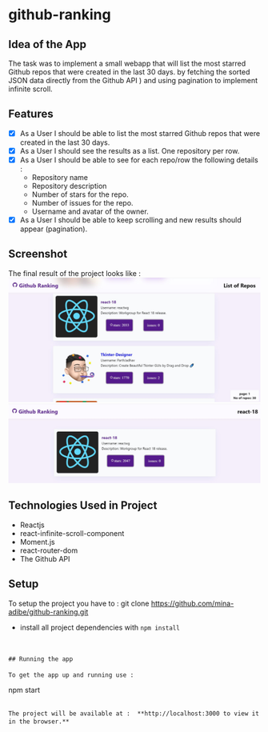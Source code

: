 # github-ranking

## Idea of the App

The task was to implement a small webapp that will list the most starred Github repos that were created in the last 30 days. by fetching the sorted JSON data directly from the Github API ) and using pagination to implement infinite scroll.

## Features

- [x] As a User I should be able to list the most starred Github repos that were created in the last 30 days.
- [x] As a User I should see the results as a list. One repository per row.
- [x] As a User I should be able to see for each repo/row the following details :
  - Repository name
  - Repository description
  - Number of stars for the repo.
  - Number of issues for the repo.
  - Username and avatar of the owner.
- [x] As a User I should be able to keep scrolling and new results should appear (pagination).

## Screenshot

The final result of the project looks like :
![](https://github.com/mina-adibe/github-ranking/blob/master/public/assets/screenshot1.JPG)
![](https://github.com/mina-adibe/github-ranking/blob/master/public/assets/screenshot2.JPG)

## Technologies Used in Project

- Reactjs
- react-infinite-scroll-component
- Moment.js
- react-router-dom
- The Github API

## Setup

To setup the project you have to :
git clone https://github.com/mina-adibe/github-ranking.git

- install all project dependencies with `npm install`

```


## Running the app

To get the app up and running use :

```

npm start

```

The project will be available at :  **http://localhost:3000 to view it in the browser.**
```
